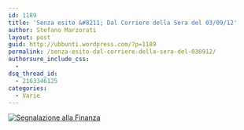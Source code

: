 ```yaml
---
id: 1189
title: 'Senza esito &#8211; Dal Corriere della Sera del 03/09/12'
author: Stefano Marzorati
layout: post
guid: http://ubbunti.wordpress.com/?p=1189
permalink: /senza-esito-dal-corriere-della-sera-del-030912/
authorsure_include_css:
  - 
dsq_thread_id:
  - 2163346125
categories:
  - Varie
---
```

[<img src="http://res.cloudinary.com/marzorati-co/image/upload/v1408108014/lettera_py6lxw.png" alt="Segnalazione alla Finanza" class="aligncenter size-full wp-image-1190" />][1]

 [1]: http://res.cloudinary.com/marzorati-co/image/upload/v1408108014/lettera_py6lxw.png